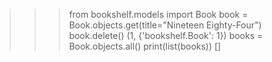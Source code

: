>>> from bookshelf.models import Book
>>> book = Book.objects.get(title="Nineteen Eighty-Four")
>>> book.delete()
(1, {'bookshelf.Book': 1})
>>> books = Book.objects.all()
>>> print(list(books))
[]
>>> 